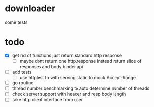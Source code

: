 # downloader
some tests

# todo
 - [x] get rid of functions just return standard http response
 	- [ ] maybe dont return one http.response instead return slice of responses and body binder api
 - [ ] add tests
	- [ ] use httptest to with serving static to mock Accept-Range
 - [ ] go routine
 - [ ] thread number benchmarking to auto determine number of threads
 - [ ] check server support with header and resp body length
 - [ ] take http client interface from user 
